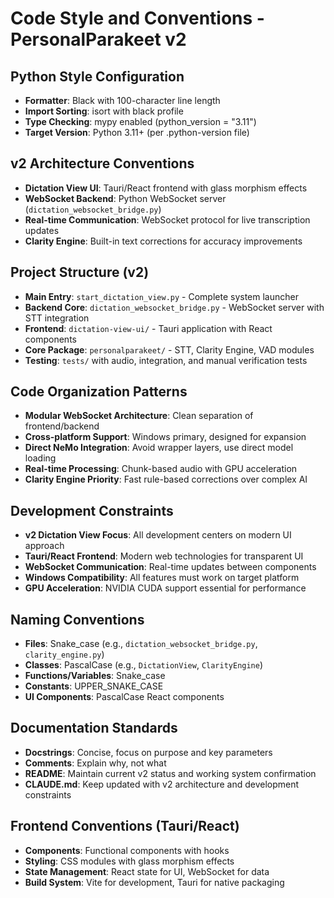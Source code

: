 # Code Style and Conventions - PersonalParakeet v2

## Python Style Configuration
- **Formatter**: Black with 100-character line length
- **Import Sorting**: isort with black profile  
- **Type Checking**: mypy enabled (python_version = "3.11")
- **Target Version**: Python 3.11+ (per .python-version file)

## v2 Architecture Conventions
- **Dictation View UI**: Tauri/React frontend with glass morphism effects
- **WebSocket Backend**: Python WebSocket server (`dictation_websocket_bridge.py`)
- **Real-time Communication**: WebSocket protocol for live transcription updates
- **Clarity Engine**: Built-in text corrections for accuracy improvements

## Project Structure (v2)
- **Main Entry**: `start_dictation_view.py` - Complete system launcher
- **Backend Core**: `dictation_websocket_bridge.py` - WebSocket server with STT integration
- **Frontend**: `dictation-view-ui/` - Tauri application with React components
- **Core Package**: `personalparakeet/` - STT, Clarity Engine, VAD modules
- **Testing**: `tests/` with audio, integration, and manual verification tests

## Code Organization Patterns
- **Modular WebSocket Architecture**: Clean separation of frontend/backend
- **Cross-platform Support**: Windows primary, designed for expansion
- **Direct NeMo Integration**: Avoid wrapper layers, use direct model loading
- **Real-time Processing**: Chunk-based audio with GPU acceleration
- **Clarity Engine Priority**: Fast rule-based corrections over complex AI

## Development Constraints
- **v2 Dictation View Focus**: All development centers on modern UI approach
- **Tauri/React Frontend**: Modern web technologies for transparent UI
- **WebSocket Communication**: Real-time updates between components  
- **Windows Compatibility**: All features must work on target platform
- **GPU Acceleration**: NVIDIA CUDA support essential for performance

## Naming Conventions
- **Files**: Snake_case (e.g., `dictation_websocket_bridge.py`, `clarity_engine.py`)
- **Classes**: PascalCase (e.g., `DictationView`, `ClarityEngine`)
- **Functions/Variables**: Snake_case
- **Constants**: UPPER_SNAKE_CASE
- **UI Components**: PascalCase React components

## Documentation Standards
- **Docstrings**: Concise, focus on purpose and key parameters
- **Comments**: Explain why, not what
- **README**: Maintain current v2 status and working system confirmation
- **CLAUDE.md**: Keep updated with v2 architecture and development constraints

## Frontend Conventions (Tauri/React)
- **Components**: Functional components with hooks
- **Styling**: CSS modules with glass morphism effects
- **State Management**: React state for UI, WebSocket for data
- **Build System**: Vite for development, Tauri for native packaging